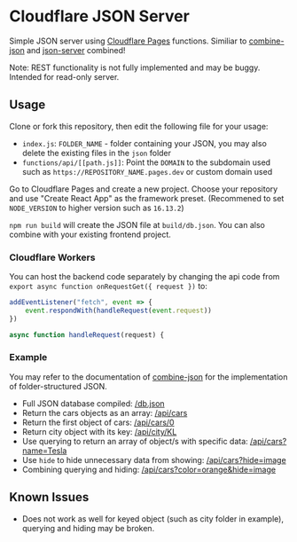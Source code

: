 # Cloudflare JSON Server

Simple JSON server using [Cloudflare Pages](https://pages.cloudflare.com/) functions. Similiar to [combine-json](https://www.npmjs.com/package/combine-json) and [json-server](https://www.npmjs.com/package/json-server) combined!

Note: REST functionality is not fully implemented and may be buggy. Intended for read-only server.

## Usage

Clone or fork this repository, then edit the following file for your usage:
* `index.js`: `FOLDER_NAME` - folder containing your JSON, you may also delete the existing files in the `json` folder
* `functions/api/[[path.js]]`: Point the `DOMAIN` to the subdomain used such as `https://REPOSITORY_NAME.pages.dev` or custom domain used

Go to Cloudflare Pages and create a new project. Choose your repository and use "Create React App" as the framework preset. (Recommened to set `NODE_VERSION` to higher version such as `16.13.2`)

`npm run build` will create the JSON file at `build/db.json`. You can also combine with your existing frontend project.

### Cloudflare Workers

You can host the backend code separately by changing the api code from `export async function onRequestGet({ request })` to:

```js
addEventListener("fetch", event => {
    event.respondWith(handleRequest(event.request))
})

async function handleRequest(request) {
```

### Example

You may refer to the documentation of [combine-json](https://www.npmjs.com/package/combine-json) for the implementation of folder-structured JSON.

* Full JSON database compiled: [/db.json](https://cloudflare-json-server.pages.dev/db.json)
* Return the cars objects as an array: [/api/cars](https://cloudflare-json-server.pages.dev/api/cars)
* Return the first object of cars: [/api/cars/0](https://cloudflare-json-server.pages.dev/api/cars/0)
* Return city object with its key: [/api/city/KL](https://cloudflare-json-server.pages.dev/api/city/KL)
* Use querying to return an array of object/s with specific data: [/api/cars?name=Tesla](https://cloudflare-json-server.pages.dev/api/cars?name=Tesla)
* Use `hide` to hide unnecessary data from showing: [/api/cars?hide=image](https://cloudflare-json-server.pages.dev/api/cars?hide=image)
* Combining querying and hiding: [/api/cars?color=orange&hide=image](https://cloudflare-json-server.pages.dev/api/cars?color=orange&hide=image)

## Known Issues
* Does not work as well for keyed object (such as city folder in example), querying and hiding may be broken.
